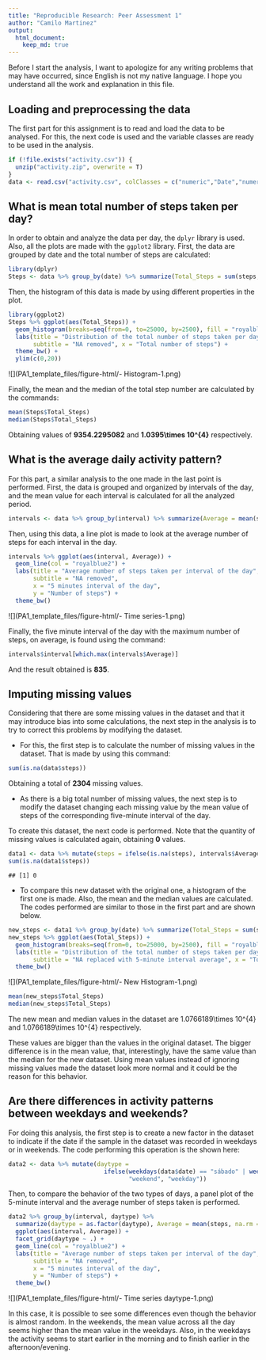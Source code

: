 ```yaml
---
title: "Reproducible Research: Peer Assessment 1"
author: "Camilo Martinez"
output: 
  html_document:
    keep_md: true
---
```


Before I start the analysis, I want to apologize for any writing problems that may have occurred, since English is not my native language. I hope you understand all the work and explanation in this file.

## Loading and preprocessing the data
The first part for this assignment is to read and load the data to be analysed. For this, the next code is used and the variable classes are ready to be used in the analysis.

```r
if (!file.exists("activity.csv")) {
  unzip("activity.zip", overwrite = T)
}
data <- read.csv("activity.csv", colClasses = c("numeric","Date","numeric"))
```

## What is mean total number of steps taken per day?
In order to obtain and analyze the data per day, the `dplyr` library is used. Also, all the plots are made with the `ggplot2` library. First, the data are grouped by date and the total number of steps are calculated:


```r
library(dplyr)
Steps <- data %>% group_by(date) %>% summarize(Total_Steps = sum(steps, na.rm = TRUE))
```

Then, the histogram of this data is made by using different properties in the plot.


```r
library(ggplot2)
Steps %>% ggplot(aes(Total_Steps)) + 
  geom_histogram(breaks=seq(from=0, to=25000, by=2500), fill = "royalblue2") +
  labs(title = "Distribution of the total number of steps taken per day",
       subtitle = "NA removed", x = "Total number of steps") +
  theme_bw() +
  ylim(c(0,20))
```

![](PA1_template_files/figure-html/- Histogram-1.png)<!-- -->

Finally, the mean and the median of the total step number are calculated by the commands:


```r
mean(Steps$Total_Steps)
median(Steps$Total_Steps)
```

Obtaining values of **9354.2295082** and **1.0395\times 10^{4}** respectively.

## What is the average daily activity pattern?
For this part, a similar analysis to the one made in the last point is performed. First, the data is grouped and organized by intervals of the day, and the mean value for each interval is calculated for all the analyzed period.


```r
intervals <- data %>% group_by(interval) %>% summarize(Average = mean(steps, na.rm = TRUE))
```

Then, using this data, a line plot is made to look at the average number of steps for each interval in the day.


```r
intervals %>% ggplot(aes(interval, Average)) + 
  geom_line(col = "royalblue2") +
  labs(title = "Average number of steps taken per interval of the day",
       subtitle = "NA removed",
       x = "5 minutes interval of the day",
       y = "Number of steps") +
  theme_bw()
```

![](PA1_template_files/figure-html/- Time series-1.png)<!-- -->

Finally, the five minute interval of the day with the maximum number of steps, on average, is found using the command:


```r
intervals$interval[which.max(intervals$Average)]
```
And the result obtained is **835**.

## Imputing missing values

Considering that there are some missing values in the dataset and that it may introduce bias into some calculations, the next step in the analysis is to try to correct this problems by modifying the dataset.  

* For this, the first step is to calculate the number of missing values in the dataset. That is made by using this command:  


```r
sum(is.na(data$steps))
```

Obtaining a total of **2304** missing values.  

* As there is a big total number of missing values, the next step is to modify the dataset changing each missing value by the mean value of steps of the corresponding five-minute interval of the day.  

To create this dataset, the next code is performed. Note that the quantity of missing values is calculated again, obtaining **0** values.  


```r
data1 <- data %>% mutate(steps = ifelse(is.na(steps), intervals$Average[match(interval, intervals$interval)], data$steps))
sum(is.na(data1$steps))
```

```
## [1] 0
```

* To compare this new dataset with the original one, a histogram of the first one is made. Also, the mean and the median values are calculated. The codes performed are similar to those in the first part and are shown below.


```r
new_steps <- data1 %>% group_by(date) %>% summarize(Total_Steps = sum(steps, na.rm = TRUE))
new_steps %>% ggplot(aes(Total_Steps)) + 
  geom_histogram(breaks=seq(from=0, to=25000, by=2500), fill = "royalblue2") +
  labs(title = "Distribution of the total number of steps taken per day",
       subtitle = "NA replaced with 5-minute interval average", x = "Total number of steps") +
  theme_bw()
```

![](PA1_template_files/figure-html/- New Histogram-1.png)<!-- -->


```r
mean(new_steps$Total_Steps)
median(new_steps$Total_Steps)
```

The new mean and median values in the dataset are 1.0766189\times 10^{4} and 1.0766189\times 10^{4} respectively.  

These values are bigger than the values in the original dataset. The bigger difference is in the mean value, that, interestingly, have the same value than the median for the new dataset. Using mean values instead of ignoring missing values made the dataset look more normal and it could be the reason for this behavior.

## Are there differences in activity patterns between weekdays and weekends?

For doing this analysis, the first step is to create a new factor in the dataset to indicate if the date if the sample in the dataset was recorded in weekdays or in weekends. The code performing this operation is the shown here:


```r
data2 <- data %>% mutate(daytype = 
                           ifelse(weekdays(data$date) == "sábado" | weekdays(data$date) == "domingo",
                                  "weekend", "weekday"))
```

Then, to compare the behavior of the two types of days, a panel plot of the 5-minute interval and the average number of steps taken is performed.  


```r
data2 %>% group_by(interval, daytype) %>% 
  summarize(daytype = as.factor(daytype), Average = mean(steps, na.rm = TRUE)) %>%
  ggplot(aes(interval, Average)) + 
  facet_grid(daytype ~ .) +
  geom_line(col = "royalblue2") +
  labs(title = "Average number of steps taken per interval of the day",
       subtitle = "NA removed",
       x = "5 minutes interval of the day",
       y = "Number of steps") +
  theme_bw()
```

![](PA1_template_files/figure-html/- Time series daytype-1.png)<!-- -->

In this case, it is possible to see some differences even though the behavior is almost random. In the weekends, the mean value across all the day seems higher than the mean value in the weekdays. Also, in the weekdays the activity seems to start earlier in the morning and to finish earlier in the afternoon/evening.

